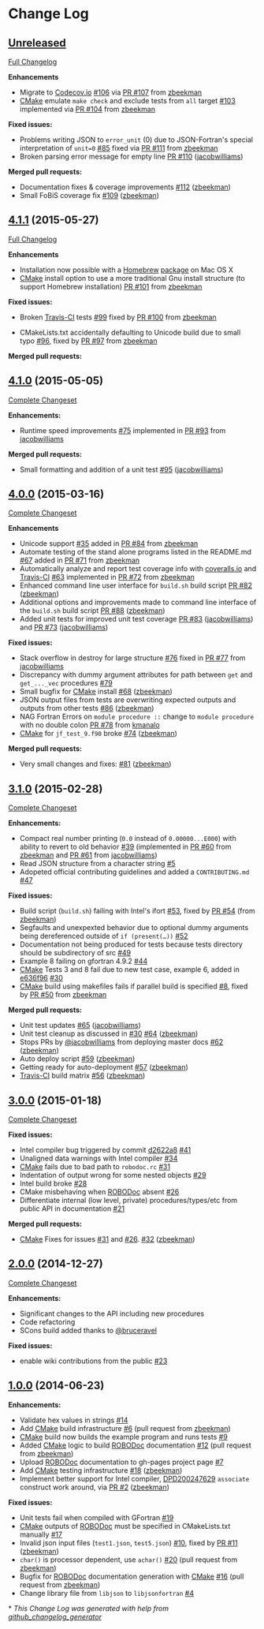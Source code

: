 # Change Log

## [Unreleased](https://github.com/jacobwilliams/json-fortran/tree/HEAD)

[Full Changelog](https://github.com/jacobwilliams/json-fortran/compare/4.1.1...HEAD)

**Enhancements**
- Migrate to
  [Codecov.io](https://codecov.io/github/jacobwilliams/json-fortran?branch=master)
  [\#106](https://github.com/jacobwilliams/json-fortran/issues/106)
  via [PR \#107](https://github.com/jacobwilliams/json-fortran/pull/107)
  from [zbeekman](https://github.com/zbeekman)
- [CMake](http://www.cmake.org) emulate `make check` and exclude tests
  from `all` target
  [\#103](https://github.com/jacobwilliams/json-fortran/issues/103)
  implemented via
  [PR \#104](https://github.com/jacobwilliams/json-fortran/pull/104)
  from [zbeekman](https://github.com/zbeekman)

**Fixed issues:**

- Problems writing JSON to `error_unit` (0) due to JSON-Fortran's
  special interpretation of `unit=0`
  [\#85](https://github.com/jacobwilliams/json-fortran/issues/85)
  fixed via
  [PR \#111](https://github.com/jacobwilliams/json-fortran/pull/111)
  from [zbeekman](https://github.com/zbeekman)
- Broken parsing error message for empty line
  [PR \#110](https://github.com/jacobwilliams/json-fortran/pull/110)
  ([jacobwilliams](https://github.com/jacobwilliams))

**Merged pull requests:**

- Documentation fixes & coverage improvements
  [\#112](https://github.com/jacobwilliams/json-fortran/pull/112)
  ([zbeekman](https://github.com/zbeekman))
- Small FoBiS coverage fix
  [\#109](https://github.com/jacobwilliams/json-fortran/pull/109)
  ([zbeekman](https://github.com/zbeekman))



## [4.1.1](https://github.com/jacobwilliams/json-fortran/tree/4.1.1) (2015-05-27)

[Full Changelog](https://github.com/jacobwilliams/json-fortran/compare/4.1.0...4.1.1)

**Enhancements**

- Installation now possible with a [Homebrew](http://brew.sh)
  [package](http://braumeister.org/formula/json-fortran) on Mac OS X
- [CMake](http://cmake.org) install option to use a more traditional
  Gnu install structure (to support Homebrew installation)
  [PR \#101](https://github.com/jacobwilliams/json-fortran/pull/101)
  from [zbeekman](https://github.com/zbeekman)

**Fixed issues:**

- Broken
  [Travis-CI](https://travis-ci.org/jacobwilliams/json-fortran/builds)
  tests
  [\#99](https://github.com/jacobwilliams/json-fortran/issues/99)
  fixed by
  [PR \#100](https://github.com/jacobwilliams/json-fortran/pull/100)
  from [zbeekman](https://github.com/zbeekman)

- CMakeLists.txt accidentally defaulting to Unicode build due to small
  typo
  [\#96](https://github.com/jacobwilliams/json-fortran/issues/96),
  fixed by
  [PR \#97](https://github.com/jacobwilliams/json-fortran/pull/97)
  from [zbeekman](https://github.com/zbeekman)

**Merged pull requests:**




## [4.1.0](https://github.com/jacobwilliams/json-fortran/tree/4.1.0) (2015-05-05)

[Complete Changeset](https://github.com/jacobwilliams/json-fortran/compare/4.0.0...4.1.0)

**Enhancements:**

- Runtime speed improvements
  [\#75](https://github.com/jacobwilliams/json-fortran/issues/75)
  implemented in
  [PR \#93](https://github.com/jacobwilliams/json-fortran/pull/93)
  from [jacobwilliams](https://github.com/jacobwilliams)

**Merged pull requests:**

- Small formatting and addition of a unit test
  [\#95](https://github.com/jacobwilliams/json-fortran/pull/95)
  ([jacobwilliams](https://github.com/jacobwilliams))



## [4.0.0](https://github.com/jacobwilliams/json-fortran/tree/4.0.0) (2015-03-16)

[Complete Changeset](https://github.com/jacobwilliams/json-fortran/compare/3.1.0...4.0.0)

**Enhancements**

- Unicode support
  [\#35](https://github.com/jacobwilliams/json-fortran/issues/35)
  added in
  [PR \#84](https://github.com/jacobwilliams/json-fortran/pull/84)
  from [zbeekman](https://github.com/zbeekman)
- Automate testing of the stand alone programs listed in the README.md
  [\#67](https://github.com/jacobwilliams/json-fortran/issues/67)
  added in
  [PR \#71](https://github.com/jacobwilliams/json-fortran/pull/71)
  from [zbeekman](https://github.com/zbeekman)
- Automatically analyze and report test coverage info with
  [coveralls.io](https://coveralls.io/github/jacobwilliams/json-fortran)
  and
  [Travis-CI](https://travis-ci.org/jacobwilliams/json-fortran/builds)
  [\#63](https://github.com/jacobwilliams/json-fortran/issues/63)
  implemented in
  [PR \#72](https://github.com/jacobwilliams/json-fortran/pull/72)
  from [zbeekman](https://github.com/zbeekman)
- Enhanced command line user interface for `build.sh` build script
  [PR \#82](https://github.com/jacobwilliams/json-fortran/pull/82)
  ([zbeekman](https://github.com/zbeekman))
- Additional options and improvements made to command line interface
  of the `build.sh` build script
  [PR \#88](https://github.com/jacobwilliams/json-fortran/pull/88)
  ([zbeekman](https://github.com/zbeekman))
- Added unit tests for improved unit test coverage
  [PR \#83](https://github.com/jacobwilliams/json-fortran/pull/83)
  ([jacobwilliams](https://github.com/jacobwilliams)) and
  [PR \#73](https://github.com/jacobwilliams/json-fortran/pull/73)
  ([jacobwilliams](https://github.com/jacobwilliams))

**Fixed issues:**

- Stack overflow in destroy for large structure
  [\#76](https://github.com/jacobwilliams/json-fortran/issues/76)
  fixed in
  [PR \#77](https://github.com/jacobwilliams/json-fortran/pull/77)
  from [jacobwilliams](https://github.com/jacobwilliams)
- Discrepancy with dummy argument attributes for
  path between `get` and `get_..._vec` procedures
  [\#79](https://github.com/jacobwilliams/json-fortran/issues/79)
- Small bugfix for [CMake](http://www.cmake.org) install
  [\#68](https://github.com/jacobwilliams/json-fortran/pull/68)
  ([zbeekman](https://github.com/zbeekman))
- JSON output files from tests are overwriting expected outputs and
  outputs from other tests
  [\#86](https://github.com/jacobwilliams/json-fortran/pull/86)
  ([zbeekman](https://github.com/zbeekman))
- NAG Fortran Errors on `module procedure ::` change to `module
  procedure` with no double colon
  [PR \#78](https://github.com/jacobwilliams/json-fortran/pull/78)
  from [kmanalo](https://github.com/kmanalo)
- [CMake](http://www.cmake.org) for `jf_test_9.f90` broke
  [\#74](https://github.com/jacobwilliams/json-fortran/pull/74)
  ([zbeekman](https://github.com/zbeekman))

**Merged pull requests:**

- Very small changes and fixes:
  [\#81](https://github.com/jacobwilliams/json-fortran/pull/81)
  ([zbeekman](https://github.com/zbeekman))



## [3.1.0](https://github.com/jacobwilliams/json-fortran/tree/3.1.0) (2015-02-28)

[Complete Changeset](https://github.com/jacobwilliams/json-fortran/compare/3.0.0...3.1.0)

**Enhancements:**

- Compact real number printing (`0.0` instead of `0.00000...E000`)
  with ability to revert to old behavior
  [\#39](https://github.com/jacobwilliams/json-fortran/issues/39)
  (implemented in
  [PR \#60](https://github.com/jacobwilliams/json-fortran/pull/60)
  from [zbeekman](https://github.com/zbeekman) and
  [PR \#61](https://github.com/jacobwilliams/json-fortran/pull/61)
  from [jacobwilliams](https://github.com/jacobwilliams))
- Read JSON structure from a character string
  [\#5](https://github.com/jacobwilliams/json-fortran/issues/5)
- Adopeted official contributing guidelines and added a
  `CONTRIBUTING.md`
  [\#47](https://github.com/jacobwilliams/json-fortran/issues/47)

**Fixed issues:**

- Build script (`build.sh`) failing with Intel's ifort
  [\#53](https://github.com/jacobwilliams/json-fortran/issues/53),
  fixed by
  [PR \#54](https://github.com/jacobwilliams/json-fortran/pull/54)
  (from [zbeekman](https://github.com/zbeekman))
- Segfaults and unexpexted behavior due to optional dummy arguments
  being dereferenced outside of `if (present(…))`
  [\#52](https://github.com/jacobwilliams/json-fortran/issues/52)
- Documentation not being produced for tests because tests directory
  should be subdirectory of src
  [\#49](https://github.com/jacobwilliams/json-fortran/issues/49)
- Example 8 failing on gfortran 4.9.2
  [\#44](https://github.com/jacobwilliams/json-fortran/issues/44)
- [CMake](http://www.cmake.org) Tests 3 and 8 fail due to new test
  case, example 6, added in
  [e636f96](https://github.com/jacobwilliams/json-fortran/commit/e636f9)
  [\#30](https://github.com/jacobwilliams/json-fortran/issues/30)
- [CMake](http://www.cmake.org) build using makefiles fails if
  parallel build is specified
  [\#8](https://github.com/jacobwilliams/json-fortran/issues/8), fixed
  by [PR \#50](https://github.com/jacobwilliams/json-fortran/pull/50)
  from [zbeekman](https://github.com/zbeekman)

**Merged pull requests:**

- Unit test updates
  [\#65](https://github.com/jacobwilliams/json-fortran/pull/65)
  ([jacobwilliams](https://github.com/jacobwilliams))
- Unit test cleanup as discussed in
  [\#30](https://github.com/jacobwilliams/json-fortran/issues/30)
  [\#64](https://github.com/jacobwilliams/json-fortran/pull/64)
  ([zbeekman](https://github.com/zbeekman))
- Stops PRs by [@jacobwilliams](https://github.com/jacobwilliams) from
  deploying master docs
  [\#62](https://github.com/jacobwilliams/json-fortran/pull/62)
  ([zbeekman](https://github.com/zbeekman))
- Auto deploy script
  [\#59](https://github.com/jacobwilliams/json-fortran/pull/59)
  ([zbeekman](https://github.com/zbeekman))
- Getting ready for auto-deployment
  [\#57](https://github.com/jacobwilliams/json-fortran/pull/57)
  ([zbeekman](https://github.com/zbeekman))
- [Travis-CI](https://travis-ci.org/jacobwilliams/json-fortran/builds)
  build matrix
  [\#56](https://github.com/jacobwilliams/json-fortran/pull/56)
  ([zbeekman](https://github.com/zbeekman))



## [3.0.0](https://github.com/jacobwilliams/json-fortran/tree/3.0.0) (2015-01-18)

[Complete Changeset](https://github.com/jacobwilliams/json-fortran/compare/2.0.0...3.0.0)

**Fixed issues:**

- Intel compiler bug triggered by commit
  [d2622a8](https://github.com/jacobwilliams/json-fortran/commit/d2622a8)
  [\#41](https://github.com/jacobwilliams/json-fortran/issues/41)
- Unaligned data warnings with Intel compiler
  [\#34](https://github.com/jacobwilliams/json-fortran/issues/34)
- [CMake](http://www.cmake.org) fails due to bad path to `robodoc.rc`
  [\#31](https://github.com/jacobwilliams/json-fortran/issues/31)
- Indentation of output wrong for some nested objects
  [\#29](https://github.com/jacobwilliams/json-fortran/issues/29)
- Intel build broke
  [\#28](https://github.com/jacobwilliams/json-fortran/issues/28)
- CMake misbehaving when [ROBODoc](https://github.com/gumpu/ROBODoc)
  absent
  [\#26](https://github.com/jacobwilliams/json-fortran/issues/26)
- Differentiate internal (low level, private) procedures/types/etc
  from public API in documentation
  [\#21](https://github.com/jacobwilliams/json-fortran/issues/21)

**Merged pull requests:**

- [CMake](http://www.cmake.org) Fixes for issues
  [\#31](https://github.com/jacobwilliams/json-fortran/issues/31) and
  [\#26](https://github.com/jacobwilliams/json-fortran/issues/26).
  [\#32](https://github.com/jacobwilliams/json-fortran/pull/32)
  ([zbeekman](https://github.com/zbeekman))



## [2.0.0](https://github.com/jacobwilliams/json-fortran/tree/2.0.0) (2014-12-27)

[Complete Changeset](https://github.com/jacobwilliams/json-fortran/compare/1.0.0...2.0.0)

**Enhancements:**
- Significant changes to the API including new procedures
- Code refactoring
- SCons build added thanks to [@bruceravel](https://github.com/bruceravel)

**Fixed issues:**

- enable wiki contributions from the public
  [\#23](https://github.com/jacobwilliams/json-fortran/issues/23)



## [1.0.0](https://github.com/jacobwilliams/json-fortran/tree/1.0.0) (2014-06-23)

**Enhancements:**

- Validate hex values in strings
  [\#14](https://github.com/jacobwilliams/json-fortran/issues/14)
- Add [CMake](http://www.cmake.org) build infrastructure
  [\#6](https://github.com/jacobwilliams/json-fortran/pull/6)
  (pull request from [zbeekman](https://github.com/zbeekman))
- [CMake](http://www.cmake.org) build now builds the example program
  and runs tests
  [\#9](https://github.com/jacobwilliams/json-fortran/issues/9)
- Added [CMake](http://www.cmake.org) logic to build
  [ROBODoc](https://github.com/gumpu/ROBODoc) documentation
  [\#12](https://github.com/jacobwilliams/json-fortran/pull/12) (pull
  request from [zbeekman](https://github.com/zbeekman))
- Upload [ROBODoc](https://github.com/gumpu/ROBODoc) documentation to
  gh-pages project page
  [\#7](https://github.com/jacobwilliams/json-fortran/issues/7)
- Add [CMake](http://www.cmake.org) testing infrastructure
  [\#18](https://github.com/jacobwilliams/json-fortran/pull/18)
  ([zbeekman](https://github.com/zbeekman))
- Implement better support for Intel compiler,
  [DPD200247629](https://software.intel.com/en-us/forums/topic/405706)
  `associate` construct work around, via
  [PR \#2](https://github.com/jacobwilliams/json-fortran/pull/2)
  ([zbeekman](https://github.com/zbeekman))

**Fixed issues:**

- Unit tests fail when compiled with GFortran
  [\#19](https://github.com/jacobwilliams/json-fortran/issues/19)
- [CMake](http://www.cmake.org) outputs of
  [ROBODoc](https://github.com/gumpu/ROBODoc) must be specified in
  CMakeLists.txt manually
  [\#17](https://github.com/jacobwilliams/json-fortran/issues/17)
- Invalid json input files (`test1.json`, `test5.json`)
  [\#10](https://github.com/jacobwilliams/json-fortran/issues/10),
  fixed by
  [PR \#11](https://github.com/jacobwilliams/json-fortran/pull/11)
  ([zbeekman](https://github.com/zbeekman))
- `char()` is processor dependent, use `achar()`
  [\#20](https://github.com/jacobwilliams/json-fortran/pull/20)
  (pull request from [zbeekman](https://github.com/zbeekman))
- Bugfix for [ROBODoc](https://github.com/gumpu/ROBODoc) documentation
  generation with [CMake](http://www.cmake.org)
  [\#16](https://github.com/jacobwilliams/json-fortran/pull/16)
  (pull request from [zbeekman](https://github.com/zbeekman))
- Change library file from `libjson` to `libjsonfortran`
[\#4](https://github.com/jacobwilliams/json-fortran/issues/4)



\* *This Change Log was generated with help from
[github_changelog_generator](https://github.com/skywinder/Github-Changelog-Generator)*
